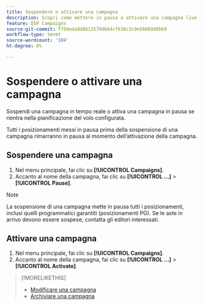 ```yaml
---
title: Sospendere o attivare una campagna
description: Scopri come mettere in pausa o attivare una campagna live.
feature: DSP Campaigns
source-git-commit: ff50eda8d8b12579d664cf636c3c9e56069d8bb9
workflow-type: tm+mt
source-wordcount: '104'
ht-degree: 0%

---
```


# Sospendere o attivare una campagna

Sospendi una campagna in tempo reale o attiva una campagna in pausa se rientra nella pianificazione del volo configurata.

Tutti i posizionamenti messi in pausa prima della sospensione di una campagna rimarranno in pausa al momento dell’attivazione della campagna.

## Sospendere una campagna

1. Nel menu principale, fai clic su **[!UICONTROL Campaigns]**.
1. Accanto al nome della campagna, fai clic su  **[!UICONTROL ...]** > **[!UICONTROL Pause]**.

>[!NOTE]
>
>La sospensione di una campagna mette in pausa tutti i posizionamenti, inclusi quelli programmatici garantiti (posizionamenti PG). Se le aste in arrivo devono essere sospese, contatta gli editori interessati.

## Attivare una campagna

1. Nel menu principale, fai clic su **[!UICONTROL Campaigns]**.
1. Accanto al nome della campagna, fai clic su  **[!UICONTROL ...]** > **[!UICONTROL Activate]**.

>[!MORELIKETHIS]
>
>* [Modificare una campagna](campaign-edit.md)
>* [Archiviare una campagna](campaign-archive-unarchive.md)

